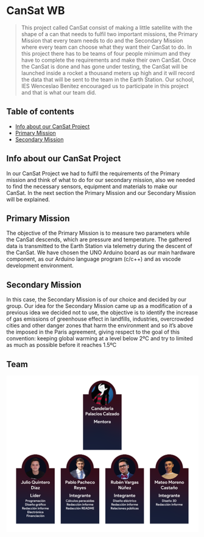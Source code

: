 ﻿# CanSat WB
> This project called CanSat consist of making a little satellite with the shape of a can that needs to fulfil two important missions, the Primary Mission that every team needs to do and the Secondary Mission where every team can choose what they want their CanSat to do. In this project there has to be teams of four people minimum and they have to complete the requirements and make their own CanSat. Once the CanSat is done and has gone under testing, the CanSat will be launched inside a rocket a thousand meters up high and it will record the data that will be sent to the team in the Earth Station. Our school, IES Wenceslao Benitez encouraged us to participate in this project and that is what our team did.

## Table of contents
* [Info about our CanSat Project](#info-about-our-CanSat-Project)
* [Primary Mission](#primary-mission)
* [Secondary Mission](#secondary-mission)

## Info about our CanSat Project
In our CanSat Project we had to fulfil the requirements of the Primary mission and think of what to do for our secondary mission, also we needed to find the necessary sensors, equipment and materials to make our CanSat. In the next section the Primary Mission and our Secondary Mission will be explained.

## Primary Mission
The objective of the Primary Mission is to measure two parameters while the CanSat descends, which are pressure and temperature. The gathered data is transmitted to the Earth Station via telemetry during the descent of the CanSat. We have chosen the UNO Arduino board as our main hardware component, as our Arduino language program (c/c++) and as vscode development environment.

## Secondary Mission
In this case, the Secondary Mission is of our choice and decided by our group. Our idea for the Secondary Mission came up as a modification of a previous idea we decided not to use, the objective is to identify the increase of gas emissions of greenhouse effect in landfills, industries, overcrowded cities and other danger zones that harm the environment and so it’s above the imposed in the Paris agreement, giving respect to the goal of this convention: keeping global warming at a level below 2ºC and try to limited as much as possible before it reaches 1.5ºC

## Team
![Team](./img/Team.png)

